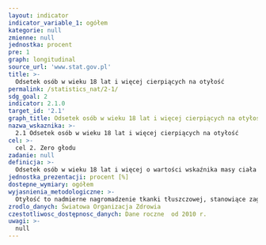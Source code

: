 ```yaml
---
layout: indicator
indicator_variable_1: ogółem
kategorie: null
zmienne: null
jednostka: procent
pre: 1
graph: longitudinal
source_url: 'www.stat.gov.pl'
title: >-
  Odsetek osób w wieku 18 lat i więcej cierpiących na otyłość
permalink: /statistics_nat/2-1/
sdg_goal: 2
indicator: 2.1.0
target_id: '2.1'
graph_title: Odsetek osób w wieku 18 lat i więcej cierpiących na otyłość
nazwa_wskaznika: >-
  2.1 Odsetek osób w wieku 18 lat i więcej cierpiących na otyłość
cel: >-
  cel 2. Zero głodu
zadanie: null
definicja: >-
  Odsetek osób w wieku 18 lat i więcej o wartości wskaźnika masy ciała (BMI) wynoszącym 30 lub więcej.
jednostka_prezentacji: procent [%]
dostepne_wymiary: ogółem
wyjasnienia_metodologiczne: >-
  Otyłość to nadmierne nagromadzenie tkanki tłuszczowej, stanowiące zagrożenie dla zdrowia. Miernikiem najpowszechniej stosowanym do rozpoznania i oceny stopnia otyłości jest wskaźnik masy ciała BMI (body mass index). Otyłość u osób dorosłych diagnozowana jest przy wartości BMI &ge  30,0 kg/m2.Wskaźnik masy ciała BMI (body mass index) oblicza się dzieląc masę ciała (kg) przez wzrost do kwadratu (m2).Klasyfikacja otyłości dla osób dorosłych powyżej 20 roku życia wg WHO w oparciu o BMI: &lt  18,5 – niedowaga, 18,5-24,9 – norma, 25,0-29,9 – nadwaga, 30,0-34,9 – otyłość I&deg , 35,0-39,9 – otyłość II&deg , &ge  40,0 – otyłość III&deg  (olbrzymia).Przedziały wartości dla BMI określono na podstawie wpływu otyłości na stan zdrowia. BMI jest wskaźnikiem ryzyka wystąpienia chorób i przedwczesnych zgonów  wraz ze wzrostem BMI rośnie zagrożenie dla zdrowia. Skutki otyłości obejmują przede wszystkim: przedwczesną umieralność, choroby układu krążenia, nadciśnienie tętnicze, chorobę zwyrodnieniową stawów, nowotwory oraz cukrzycę.
zrodlo_danych: Światowa Organizacja Zdrowia
czestotliwosc_dostępnosc_danych: Dane roczne  od 2010 r.
uwagi: >-
  null
---
```

